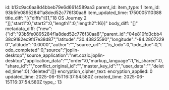 id: b12c9ac6aa8d4bbeb79e6d6614589aa3
parent_id: 
item_type: 1
item_id: 93b5fe0895284f1a8ded52c776f30aa8
item_updated_time: 1750005110388
title_diff: "[{\"diffs\":[[1,\"18 OS Journey 2 \"]],\"start1\":0,\"start2\":0,\"length1\":0,\"length2\":16}]"
body_diff: "[]"
metadata_diff: {"new":{"id":"93b5fe0895284f1a8ded52c776f30aa8","parent_id":"04e810fd3cbb438c9182ec9f47e38d87","latitude":"30.43825590","longitude":"-84.28073290","altitude":"0.0000","author":"","source_url":"","is_todo":0,"todo_due":0,"todo_completed":0,"source":"joplin-desktop","source_application":"net.cozic.joplin-desktop","application_data":"","order":0,"markup_language":1,"is_shared":0,"share_id":"","conflict_original_id":"","master_key_id":"","user_data":"","deleted_time":0},"deleted":[]}
encryption_cipher_text: 
encryption_applied: 0
updated_time: 2025-06-15T16:37:54.580Z
created_time: 2025-06-15T16:37:54.580Z
type_: 13